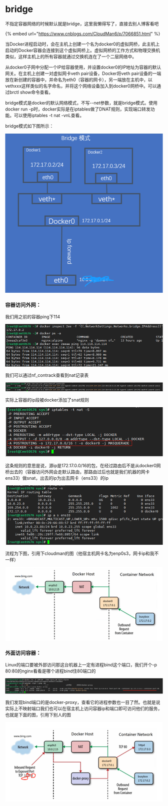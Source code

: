 # bridge

不指定容器网络的时候默认就是bridge，这里我懒得写了，直接去别人博客看吧

{% embed url="https://www.cnblogs.com/CloudMan6/p/7066851.html" %}

当Docker进程启动时，会在主机上创建一个名为docker0的虚拟网桥，此主机上启动的Docker容器会连接到这个虚拟网桥上。虚拟网桥的工作方式和物理交换机类似，这样主机上的所有容器就通过交换机连在了一个二层网络中。

从docker0子网中分配一个IP给容器使用，并设置docker0的IP地址为容器的默认网关。在主机上创建一对虚拟网卡veth pair设备，Docker将veth pair设备的一端放在新创建的容器中，并命名为eth0（容器的网卡），另一端放在主机中，以vethxxx这样类似的名字命名，并将这个网络设备加入到docker0网桥中。可以通过brctl show命令查看。

bridge模式是docker的默认网络模式，不写--net参数，就是bridge模式。使用docker run -p时，docker实际是在iptables做了DNAT规则，实现端口转发功能。可以使用iptables -t nat -vnL查看。

bridge模式如下图所示：

![](../.gitbook/assets/image%20%2840%29.png)

### 容器访问外网：

我们用之前的容器ping下114

![](../.gitbook/assets/image%20%2844%29.png)

我们可以通过nf\_contrack查看到nat记录表

![](../.gitbook/assets/image%20%288%29.png)

实际上容器的ip段被docker添加了snat规则

![](../.gitbook/assets/image%20%2839%29.png)

这条规则的意思是说，源ip是172.17.0.0/16的包，在经过路由后不是从docker0网桥出去的（容器访问外网会走默认路由，那路由过后也就是我们机器的网卡ens33）做snat，出去的ip为出去网卡（ens33）的ip

![](../.gitbook/assets/image%20%2830%29.png)

流程为下图，引用下cloudman的图（他宿主机网卡名为enp0s3，网卡ip和我不一样）

![](../.gitbook/assets/image%20%2854%29.png)

### 外面访问容器：

Linux的端口要被外部访问那这台机器上一定有进程bind这个端口，我们开个-p 80:80的nginx看看是哪个进程bind住80端口的

![](../.gitbook/assets/image%20%2821%29.png)

我们发现bind端口的是docker-proxy，查看它的进程参数也一目了然。也就是说实际上不映射端口我们也可以在宿主机上访问容器ip和端口即可访问他们的服务，也就是下面的图，引用下别人的图

![](../.gitbook/assets/image%20%2838%29.png)

